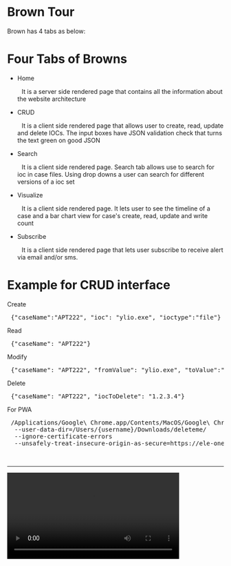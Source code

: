 <h1> Brown Tour </h1>
Brown has 4 tabs as below:

# Four Tabs of Browns
<ul>
  <li> Home </li>
    <p style="text-indent: 10px"> It is a server side rendered page that contains all the information about the website architecture </p>
  <li> CRUD </li>
    <p style="text-indent: 10px"> It is a client side rendered page that allows user to create, read, update and delete IOCs. The input boxes have JSON validation check that turns the text green on good JSON </p>
  <li> Search </li>
    <p style="text-indent: 10px"> It is a client side rendered page. Search tab allows use to search for ioc in case files. Using drop downs a user can search for different versions of a ioc set  </p>
  <li> Visualize </li>
    <p style="text-indent: 10px"> It is a client side rendered page. It lets user to see the timeline of a case and a bar chart view for case's create, read, update and write count </p>
  <li> Subscribe </li>
    <p style="text-indent: 10px"> It is a client side rendered page that lets user subscribe to receive alert via email and/or sms.  </p>
</ul>



# Example for CRUD interface

<p> Create </p>
<pre> {"caseName":"APT222", "ioc": "ylio.exe", "ioctype":"file"}  </pre>

<p> Read </p>
<pre> {"caseName": "APT222"} </pre>

<p> Modify </p>
<pre> {"caseName": "APT222", "fromValue": "ylio.exe", "toValue":"1.2.3.4", "iocType":"ip"} </pre>

<p> Delete </p>
<pre> {"caseName": "APT222", "iocToDelete": "1.2.3.4"} </pre>

<p> For PWA </p>
<pre> /Applications/Google\ Chrome.app/Contents/MacOS/Google\ Chrome
  --user-data-dir=/Users/{username}/Downloads/deleteme/
  --ignore-certificate-errors
  --unsafely-treat-insecure-origin-as-secure=https://ele-one-brown.com:7777/ </pre>

<br/> <hr/>



<video width="400" controls>
  <source src="views/eleone1.mp4" type="video/mp4">
  Your browser does not support HTML5 video.
</video>

